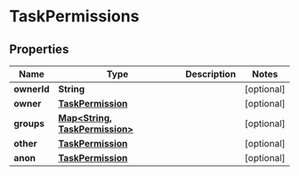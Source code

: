 

# TaskPermissions


## Properties

| Name | Type | Description | Notes |
|------------ | ------------- | ------------- | -------------|
|**ownerId** | **String** |  |  [optional] |
|**owner** | [**TaskPermission**](TaskPermission.md) |  |  [optional] |
|**groups** | [**Map&lt;String, TaskPermission&gt;**](TaskPermission.md) |  |  [optional] |
|**other** | [**TaskPermission**](TaskPermission.md) |  |  [optional] |
|**anon** | [**TaskPermission**](TaskPermission.md) |  |  [optional] |



